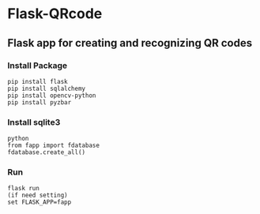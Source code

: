# Flask-QRcode
## Flask app for creating and recognizing QR codes

### Install Package
```
pip install flask
pip install sqlalchemy
pip install opencv-python
pip install pyzbar
```


### Install sqlite3
```
python
from fapp import fdatabase
fdatabase.create_all()
```

### Run
```
flask run
(if need setting)
set FLASK_APP=fapp
```
